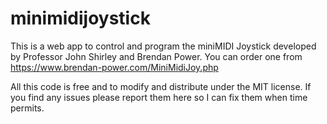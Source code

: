 # minimidijoystick
This is a web app to control and program the miniMIDI Joystick developed by Professor John Shirley and Brendan Power. You can order one from https://www.brendan-power.com/MiniMidiJoy.php

All this code is free and to modify and distribute under the MIT license. If you find any issues please report them here so I can fix them when time permits.
